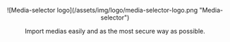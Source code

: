 <p align="center" >
    ![Media-selector logo](/assets/img/logo/media-selector-logo.png "Media-selector")
</p>

<p align="center">
    Import medias easily and as the most secure way as possible.
</p>